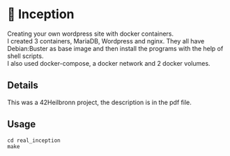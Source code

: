 # :whale: Inception
Creating your own wordpress site with docker containers.  
I created 3 containers, MariaDB, Wordpress and nginx. They all have Debian:Buster as base image and then install the programs with the help of shell scripts.  
I also used docker-compose, a docker network and 2 docker volumes.  

## Details
This was a 42Heilbronn project, the description is in the pdf file.  

## Usage
```
cd real_inception
make
```
